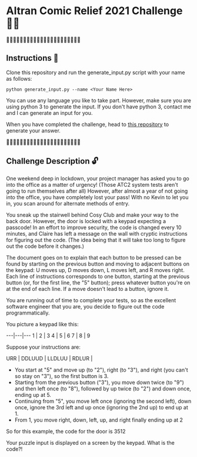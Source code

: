 # Altran Comic Relief 2021 Challenge 🔴👃

🔴🔴🔴🔴🔴🔴🔴🔴🔴🔴🔴👃👃👃👃👃👃👃👃👃👃👃

## Instructions 🐍

Clone this repository and run the generate_input.py script with your name as follows:

```
python generate_input.py --name <Your Name Here>
```

You can use any language you like to take part. However, make sure you are using python 3 to generate the input. If you don't have python 3, contact me and I can generate an input for you.

When you have completed the challenge, head to [this repository](https://github.com/rej696/altran-rednoseday-2021-answers) to generate your answer.

👃👃👃👃👃👃👃👃👃👃👃🔴🔴🔴🔴🔴🔴🔴🔴🔴🔴🔴

## Challenge Description 🔓

One weekend deep in lockdown, your project manager has asked you to go into the office as a matter of urgency! (Those ATC2 system tests aren't going to run themselves after all) However, after almost a year of not going into the office, you have completely lost your pass! With no Kevin to let you in, you scan around for alternate methods of entry.

You sneak up the stairwell behind Cosy Club and make your way to the back door. However, the door is locked with a keypad expecting a passcode! In an effort to improve security, the code is changed every 10 minutes, and Claire has left a message on the wall with cryptic instructions for figuring out the code. (The idea being that it will take too long to figure out the code before it changes.)

The document goes on to explain that each button to be pressed can be found by starting on the previous button and moving to adjacent buttons on the keypad: U moves up, D moves down, L moves left, and R moves right. Each line of instructions corresponds to one button, starting at the previous button (or, for the first line, the "5" button); press whatever button you're on at the end of each line. If a move doesn't lead to a button, ignore it.

You are running out of time to complete your tests, so as the excellent software engineer that you are, you decide to figure out the code programmatically.

You picture a keypad like this:

---|---|---
 1 | 2 | 3
 4 | 5 | 6
 7 | 8 | 9

Suppose your instructions are:

URR |
DDLUUD |
LLDLUU |
RDLUR |

- You start at "5" and move up (to "2"), right (to "3"), and right (you can't so stay on "3"), so the first button is 3.
- Starting from the previous button ("3"), you move down twice (to "9") and then left once (to "8"), followed by up twice (to "2") and down once, ending up at 5.
- Continuing from "5", you move left once (ignoring the second left), down once, ignore the 3rd left and up once (ignoring the 2nd up) to end up at 1.
- From 1, you move right, down, left, up, and right finally ending up at 2

So for this example, the code for the door is 3512

Your puzzle input is displayed on a screen by the keypad. What is the code?!
